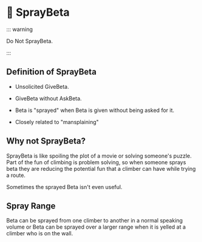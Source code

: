 # 🔷 SprayBeta

::: warning 

Do Not SprayBeta. 

:::

## Definition of SprayBeta

- Unsolicited GiveBeta.

- GiveBeta without AskBeta.

- Beta is "sprayed" when Beta is given without being asked for it.

- Closely related to "mansplaining"

## Why not SprayBeta?

SprayBeta is like spoiling the plot of a movie or solving someone's puzzle. Part of the fun of climbing is problem solving, so when someone sprays beta they are reducing the potential fun that a climber can have while trying a route.

Sometimes the sprayed Beta isn't even useful.

## Spray Range

Beta can be sprayed from one climber to another in a normal speaking volume or Beta can be sprayed over a larger range when it is yelled at a climber who is on the wall. 



